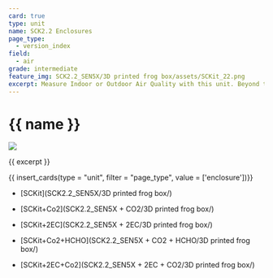 ```yaml
---
card: true
type: unit
name: SCK2.2 Enclosures
page_type:
  - version_index
field:
  - air
grade: intermediate
feature_img: SCK2.2_SEN5X/3D printed frog box/assets/SCKit_22.png
excerpt: Measure Indoor or Outdoor Air Quality with this unit. Beyond the metrics from the kit, it can measure CO2 with a very reliable CO2 sensor!
---
```


# {{ name }}

![]({{feature_img}})

{{ excerpt }}

{{ insert_cards(type = "unit", filter = "page_type", value = ['enclosure'])}}



- [SCKit](SCK2.2_SEN5X/3D printed frog box/)

- [SCKit+Co2](SCK2.2_SEN5X + CO2/3D printed frog box/)

- [SCKit+2EC](SCK2.2_SEN5X + 2EC/3D printed frog box/)

- [SCKit+Co2+HCHO](SCK2.2_SEN5X + CO2 + HCHO/3D printed frog box/)

- [SCKit+2EC+Co2](SCK2.2_SEN5X + 2EC + CO2/3D printed frog box/)
